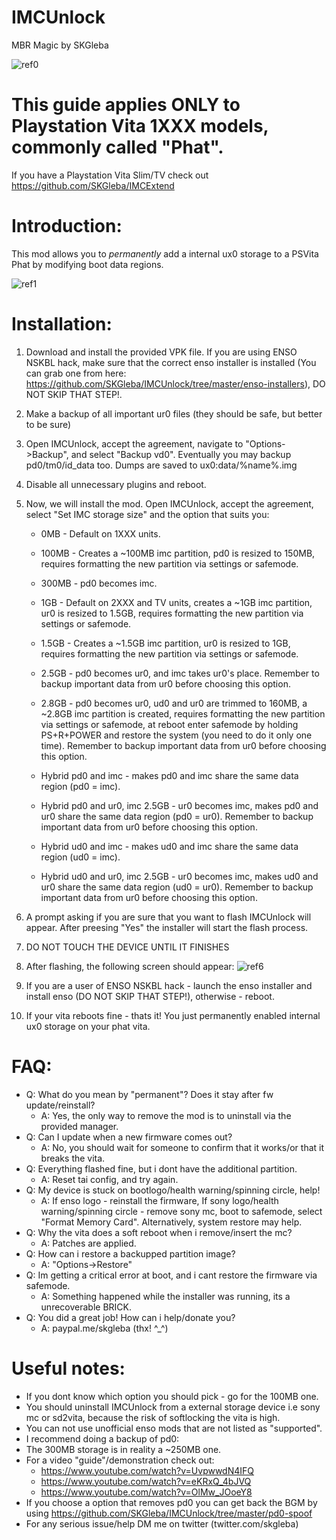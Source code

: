 # IMCUnlock
MBR Magic by SKGleba

![ref0](https://cdn.discordapp.com/attachments/466454495258476545/466463541185216512/IMG_20180711_063013.jpg)

# This guide applies ONLY to Playstation Vita 1XXX models, commonly called "Phat".
If you have a Playstation Vita Slim/TV check out https://github.com/SKGleba/IMCExtend
# Introduction:
This mod allows you to _permanently_ add a internal ux0 storage to a PSVita Phat by modifying boot data regions.

![ref1](https://cdn.discordapp.com/attachments/466454244929699861/466458976901529600/IMG_20180710_180418.jpg)

# Installation:
1) Download and install the provided VPK file. If you are using ENSO NSKBL hack, make sure that the correct enso installer is installed (You can grab one from here: https://github.com/SKGleba/IMCUnlock/tree/master/enso-installers), DO NOT SKIP THAT STEP!.

2) Make a backup of all important ur0 files (they should be safe, but better to be sure)

3) Open IMCUnlock, accept the agreement, navigate to "Options->Backup", and select "Backup vd0". Eventually you may backup pd0/tm0/id_data too. Dumps are saved to ux0:data/%name%.img

4) Disable all unnecessary plugins and reboot.

5) Now, we will install the mod. Open IMCUnlock, accept the agreement, select "Set IMC storage size" and the option that suits you:
   - 0MB - Default on 1XXX units.
   
   - 100MB - Creates a ~100MB imc partition, pd0 is resized to 150MB, requires formatting the new partition via settings or safemode.

   - 300MB - pd0 becomes imc.
 
   - 1GB - Default on 2XXX and TV units, creates a ~1GB imc partition, ur0 is resized to 1.5GB, requires formatting the new partition via settings or safemode.

   - 1.5GB - Creates a ~1.5GB imc partition, ur0 is resized to 1GB, requires formatting the new partition via settings or safemode.

   - 2.5GB - pd0 becomes ur0, and imc takes ur0's place. Remember to backup important data from ur0 before choosing this option.

   - 2.8GB - pd0 becomes ur0, ud0 and ur0 are trimmed to 160MB, a ~2.8GB imc partition is created, requires formatting the new partition via settings or safemode, at reboot enter safemode by holding PS+R+POWER and restore the system (you need to do it only one time). Remember to backup important data from ur0 before choosing this option.

   - Hybrid pd0 and imc - makes pd0 and imc share the same data region (pd0 = imc).

   - Hybrid pd0 and ur0, imc 2.5GB - ur0 becomes imc, makes pd0 and ur0 share the same data region (pd0 = ur0). Remember to backup important data from ur0 before choosing this option.

   - Hybrid ud0 and imc - makes ud0 and imc share the same data region (ud0 = imc).

   - Hybrid ud0 and ur0, imc 2.5GB - ur0 becomes imc, makes ud0 and ur0 share the same data region (ud0 = ur0). Remember to backup important data from ur0 before choosing this option.

6) A prompt asking if you are sure that you want to flash IMCUnlock will appear. After preesing "Yes" the installer will start the flash process.

7) DO NOT TOUCH THE DEVICE UNTIL IT FINISHES

8) After flashing, the following screen should appear:
![ref6](https://cdn.discordapp.com/attachments/466454495258476545/466462385499275274/IMG_20180711_063154.jpg)

9) If you are a user of ENSO NSKBL hack - launch the enso installer and install enso (DO NOT SKIP THAT STEP!), otherwise - reboot.

10) If your vita reboots fine - thats it! You just permanently enabled internal ux0 storage on your phat vita.

# FAQ:
 - Q: What do you mean by "permanent"? Does it stay after fw update/reinstall?
   - A: Yes, the only way to remove the mod is to uninstall via the provided manager.
 - Q: Can I update when a new firmware comes out?
   - A: No, you should wait for someone to confirm that it works/or that it breaks the vita.
 - Q: Everything flashed fine, but i dont have the additional partition.
   - A: Reset tai config, and try again.
 - Q: My device is stuck on bootlogo/health warning/spinning circle, help!
   - A: If enso logo - reinstall the firmware, If sony logo/health warning/spinning circle - remove sony mc, boot to safemode, select "Format Memory Card". Alternatively, system restore may help.
 - Q: Why the vita does a soft reboot when i remove/insert the mc?
   - A: Patches are applied.
 - Q: How can i restore a backupped partition image?
   - A: "Options->Restore"
 - Q: Im getting a critical error at boot, and i cant restore the firmware via safemode.
   - A: Something happened while the installer was running, its a unrecoverable BRICK.
 - Q: You did a great job! How can i help/donate you?
   - A: paypal.me/skgleba (thx! ^_^)
 
 # Useful notes:
- If you dont know which option you should pick - go for the 100MB one.
- You should uninstall IMCUnlock from a external storage device i.e sony mc or sd2vita, because the risk of softlocking the vita is high.
- You can not use unofficial enso mods that are not listed as "supported".
- I recommend doing a backup of pd0:
- The 300MB storage is in reality a ~250MB one.
- For a video "guide"/demonstration check out:
   - https://www.youtube.com/watch?v=UvpwwdN4IFQ
   - https://www.youtube.com/watch?v=eKRxQ_4bJVQ
   - https://www.youtube.com/watch?v=OlMw_JOoeY8
- If you choose a option that removes pd0 you can get back the BGM by using https://github.com/SKGleba/IMCUnlock/tree/master/pd0-spoof
- For any serious issue/help DM me on twitter (twitter.com/skgleba)

